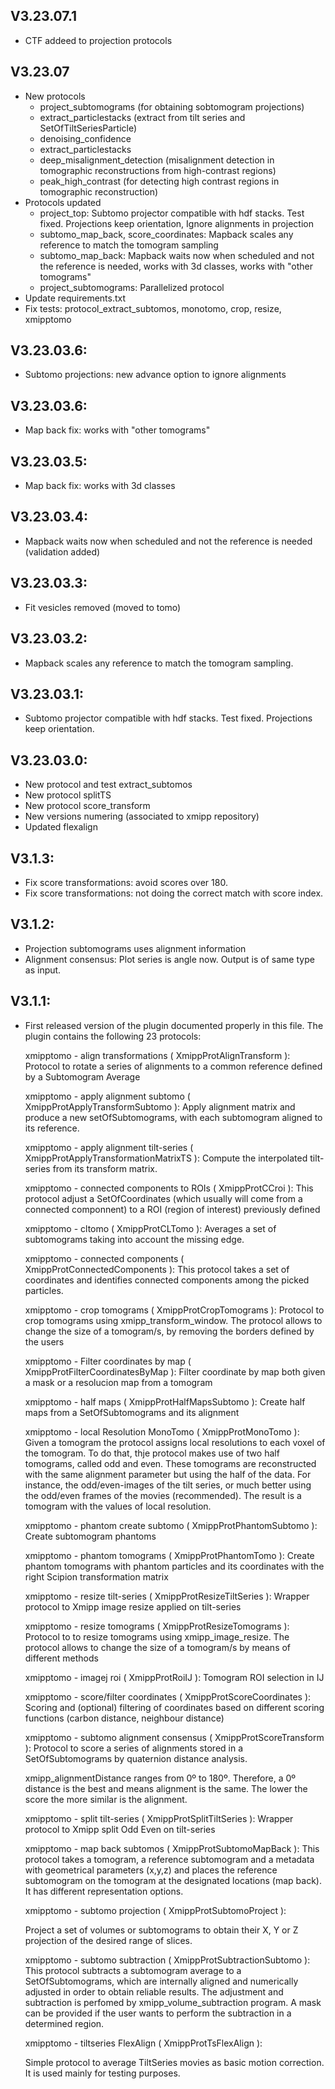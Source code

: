 ## V3.23.07.1
   - CTF addeed to projection protocols

## V3.23.07
   - New protocols
      - project_subtomograms (for obtaining sobtomogram projections)
      - extract_particlestacks (extract from tilt series and SetOfTiltSeriesParticle)
      - denoising_confidence
      - extract_particlestacks
      - deep_misalignment_detection (misalignment detection in tomographic reconstructions from high-contrast regions)
      - peak_high_contrast (for detecting high contrast regions in tomographic reconstruction)
   - Protocols updated 
      - project_top: Subtomo projector compatible with hdf stacks. Test fixed. Projections keep orientation, Ignore alignments in projection
      - subtomo_map_back, score_coordinates: Mapback scales any reference to match the tomogram sampling
      - subtomo_map_back: Mapback waits now when scheduled and not the reference is needed,  works with 3d classes, works with "other tomograms"
      - project_subtomograms: Parallelized protocol 
- Update requirements.txt
- Fix tests: protocol_extract_subtomos, monotomo, crop, resize, xmipptomo


## V3.23.03.6:
 - Subtomo projections: new advance option to ignore alignments
## V3.23.03.6:
 - Map back fix: works with "other tomograms"

## V3.23.03.5:
 - Map back fix: works with 3d classes

## V3.23.03.4:
 - Mapback waits now when scheduled and not the reference is needed (validation added)

## V3.23.03.3:
 - Fit vesicles removed (moved to tomo)

## V3.23.03.2:
 - Mapback scales any reference to match the tomogram sampling.
## V3.23.03.1:
 - Subtomo projector compatible with hdf stacks. Test fixed. Projections keep orientation.

## V3.23.03.0:
 - New protocol and test extract_subtomos
 - New protocol splitTS
 - New protocol score_transform
 - New versions numering (associated to xmipp repository)
 - Updated flexalign


## V3.1.3:
 - Fix score transformations: avoid scores over 180.
 - Fix score transformations: not doing the correct match with score index.

## V3.1.2:
 - Projection subtomograms uses alignment information
 - Alignment consensus: Plot series is angle now. Output is of same type as input.

## V3.1.1:
 - First released version of the plugin documented properly in this file. The plugin contains the following 23 protocols:

   xmipptomo - align transformations ( XmippProtAlignTransform ):
      Protocol to rotate a series of alignments to a common reference defined by a
      Subtomogram Average

   xmipptomo - apply alignment subtomo ( XmippProtApplyTransformSubtomo ):
      Apply alignment matrix and produce a new setOfSubtomograms, with each subtomogram aligned to its reference.

   xmipptomo - apply alignment tilt-series ( XmippProtApplyTransformationMatrixTS ):
      Compute the interpolated tilt-series from its transform matrix.

   xmipptomo - connected components to ROIs ( XmippProtCCroi ):
      This protocol adjust a SetOfCoordinates (which usually will come from a
      connected componnent) to a ROI (region of interest) previously defined

   xmipptomo - cltomo ( XmippProtCLTomo ):
      Averages a set of subtomograms taking into account the missing edge.

   xmipptomo - connected components ( XmippProtConnectedComponents ):
      This protocol takes a set of coordinates and identifies connected
      components among the picked particles.

   xmipptomo - crop tomograms ( XmippProtCropTomograms ):
      Protocol to crop tomograms using xmipp_transform_window.
      The protocol allows to change the size of a tomogram/s, by removing the
      borders defined by the users

   xmipptomo - Filter coordinates by map ( XmippProtFilterCoordinatesByMap ):
      Filter coordinate by map both given a mask or a resolucion map from a tomogram

   xmipptomo - half maps ( XmippProtHalfMapsSubtomo ):
      Create half maps from a SetOfSubtomograms and its alignment

   xmipptomo - local Resolution MonoTomo ( XmippProtMonoTomo ):
      Given a tomogram the protocol assigns local resolutions to each voxel of the tomogram.
      To do that, thje protocol makes use of two half tomograms, called odd and even.
      These tomograms are reconstructed with the same alignment parameter but using the
      half of the data. For instance, the odd/even-images of the tilt series, or much
      better using the odd/even frames of the movies (recommended). The result is a
      tomogram with the values of local resolution.

   xmipptomo - phantom create subtomo ( XmippProtPhantomSubtomo ):
      Create subtomogram phantoms

   xmipptomo - phantom tomograms ( XmippProtPhantomTomo ):
      Create phantom tomograms with phantom particles and its coordinates with the right Scipion transformation matrix

   xmipptomo - resize tilt-series ( XmippProtResizeTiltSeries ):
      Wrapper protocol to Xmipp image resize applied on tilt-series

   xmipptomo - resize tomograms ( XmippProtResizeTomograms ):
      Protocol to to resize tomograms using xmipp_image_resize.
      The protocol allows to change the size of a tomogram/s by means
      of different methods

   xmipptomo - imagej roi ( XmippProtRoiIJ ):
      Tomogram ROI selection in IJ

   xmipptomo - score/filter coordinates ( XmippProtScoreCoordinates ):
      Scoring and (optional) filtering of coordinates based on different scoring
      functions (carbon distance, neighbour distance)

   xmipptomo - subtomo alignment consensus ( XmippProtScoreTransform ):
      Protocol to score a series of alignments stored in a SetOfSubtomograms by
      quaternion distance analysis.

      xmipp_alignmentDistance ranges from 0º to 180º. Therefore, a 0º distance is the best and means alignment is the same.
      The lower the score the more similar is the alignment.

   xmipptomo - split tilt-series ( XmippProtSplitTiltSeries ):
      Wrapper protocol to Xmipp split Odd Even on tilt-series

   xmipptomo - map back subtomos ( XmippProtSubtomoMapBack ):
      This protocol takes a tomogram, a reference subtomogram and a metadata with geometrical parameters
      (x,y,z) and places the reference subtomogram on the tomogram at the designated locations (map back).
      It has different representation options.

   xmipptomo - subtomo projection ( XmippProtSubtomoProject ):

      Project a set of volumes or subtomograms to obtain their X, Y or Z projection of the desired range of slices.

   xmipptomo - subtomo subtraction ( XmippProtSubtractionSubtomo ):
      This protocol subtracts a subtomogram average to a SetOfSubtomograms, which are internally aligned and
      numerically adjusted in order to obtain reliable results. The adjustment and subtraction is perfomed by
      xmipp_volume_subtraction program. A mask can be provided if the user wants to perform the subtraction in a
      determined region.

   xmipptomo - tiltseries FlexAlign ( XmippProtTsFlexAlign ):

      Simple protocol to average TiltSeries movies as basic
      motion correction. It is used mainly for testing purposes.
